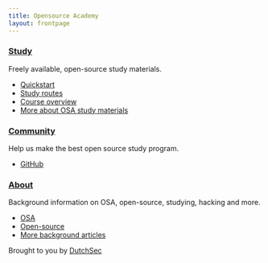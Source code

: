 ```yaml
---
title: Opensource Academy
layout: frontpage
---
```

### [Study](/study)
Freely available, open-source study materials.  
- [Quickstart](/study/quickstart)
- [Study routes](https://github.com/opensource-academy/routes)
- [Course overview](https://github.com/opensource-academy/courses)
- [More about OSA study materials](/study)

### [Community](/community)
Help us make the best open source study program.  
- [GitHub](https://github.com/opensource-academy)

### [About](/about)
Background information on OSA, open-source, studying, hacking and more.  
- [OSA](/about/) 
- [Open-source](/about/open-source)
- [More background articles](/about/articles)

Brought to you by [DutchSec](https://dutchsec.com)
